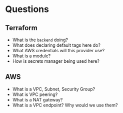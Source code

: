 # Questions

## Terraform

* What is the `backend` doing?
* What does declaring default tags here do?
* What AWS credentials will this provider use?
* What is a module?
* How is secrets manager being used here?

## AWS

* What is a VPC, Subnet, Security Group?
* What is VPC peering?
* What is a NAT gateway?
* What is a VPC endpoint? Why would we use them?
